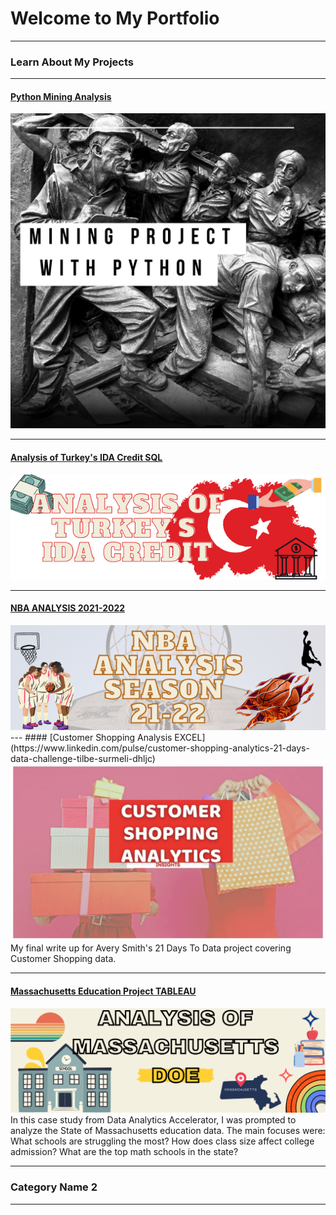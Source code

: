 # Welcome to My Portfolio

---

### Learn About My Projects
---
#### [Python Mining Analysis](https://www.linkedin.com/pulse/python-mining-analysis-engineering-challenge-tilbe-surmeli-x4avc/)
<img src="images/grey simple national miners day instagram post .png"/>


---
#### [Analysis of Turkey's IDA Credit SQL](https://www.linkedin.com/pulse/sql-analysis-turkeys-ida-credit-tilbe-surmeli-ih2cc%3FtrackingId=tsupjcwASKCNll4YTQjyQQ%253D%253D/?trackingId=tsupjcwASKCNll4YTQjyQQ%3D%3D)
<img src="images/SyriaTurkey Earthquake Email Header in Red Grey Utilitarian Style.png"/>




---


#### [NBA ANALYSIS 2021-2022](https://www.linkedin.com/pulse/nba-analysis-2021-2022-tilbe-surmeli-z6mfc%3FtrackingId=U6q2NTZ%252BT2G2FlwlI9ruOA%253D%253D/?trackingId=U6q2NTZ%2BT2G2FlwlI9ruOA%3D%3D)
<img src="images/Pastel Rainbow Modern January Monthly Email Header.png"/>
---
#### [Customer Shopping Analysis EXCEL](https://www.linkedin.com/pulse/customer-shopping-analytics-21-days-data-challenge-tilbe-surmeli-dhljc)
<img src="images/Red White and Pink Typographic and Stunning Shopping Themed Youtube Thumbnail.jpg"/>
My final write up for Avery Smith's 21 Days To Data project covering Customer Shopping data. 


---
#### [Massachusetts Education Project TABLEAU](https://public.tableau.com/views/DASHBOARDAnalysisofMassDOE/Dashboard1?:language=en-US&:display_count=n&:origin=viz_share_link)
<img src="images/Pastel Retro Welcome to the team twitter header.png"/>
In this case study from Data Analytics Accelerator, I was prompted to analyze the State of Massachusetts education data. The main focuses were:
What schools are struggling the most?
How does class size affect college admission?
What are the top math schools in the state? 

---

### Category Name 2


---




